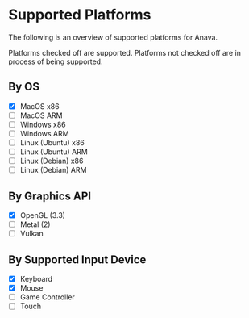 # Supported Platforms

The following is an overview of supported platforms for Anava. 

Platforms checked off are supported. Platforms not checked off are in process of being supported.

## By OS

- [x] MacOS x86
- [ ] MacOS ARM
- [ ] Windows x86
- [ ] Windows ARM
- [ ] Linux (Ubuntu) x86
- [ ] Linux (Ubuntu) ARM
- [ ] Linux (Debian) x86
- [ ] Linux (Debian) ARM

## By Graphics API

- [x] OpenGL (3.3)
- [ ] Metal  (2)
- [ ] Vulkan

## By Supported Input Device

- [x] Keyboard
- [x] Mouse
- [ ] Game Controller
- [ ] Touch